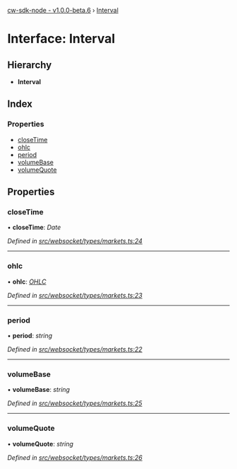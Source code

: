 [cw-sdk-node - v1.0.0-beta.6](../README.md) › [Interval](interval.md)

# Interface: Interval

## Hierarchy

* **Interval**

## Index

### Properties

* [closeTime](interval.md#closetime)
* [ohlc](interval.md#ohlc)
* [period](interval.md#period)
* [volumeBase](interval.md#volumebase)
* [volumeQuote](interval.md#volumequote)

## Properties

###  closeTime

• **closeTime**: *Date*

*Defined in [src/websocket/types/markets.ts:24](https://github.com/cryptowatch/cw-sdk-node/blob/bf249b1/src/websocket/types/markets.ts#L24)*

___

###  ohlc

• **ohlc**: *[OHLC](ohlc.md)*

*Defined in [src/websocket/types/markets.ts:23](https://github.com/cryptowatch/cw-sdk-node/blob/bf249b1/src/websocket/types/markets.ts#L23)*

___

###  period

• **period**: *string*

*Defined in [src/websocket/types/markets.ts:22](https://github.com/cryptowatch/cw-sdk-node/blob/bf249b1/src/websocket/types/markets.ts#L22)*

___

###  volumeBase

• **volumeBase**: *string*

*Defined in [src/websocket/types/markets.ts:25](https://github.com/cryptowatch/cw-sdk-node/blob/bf249b1/src/websocket/types/markets.ts#L25)*

___

###  volumeQuote

• **volumeQuote**: *string*

*Defined in [src/websocket/types/markets.ts:26](https://github.com/cryptowatch/cw-sdk-node/blob/bf249b1/src/websocket/types/markets.ts#L26)*
